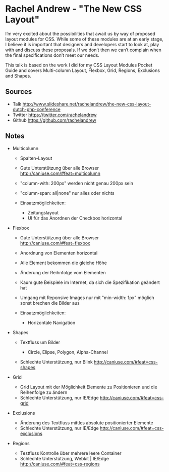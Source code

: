 Rachel Andrew - "The New CSS Layout"
====================================

I’m very excited about the possibilities that await us by way of proposed layout modules for CSS. While some of these 
modules are at an early stage, I believe it is important that designers and developers start to look at, play with and 
discuss these proposals. If we don’t then we can’t complain when the final specifications don’t meet our needs.

This talk is based on the work I did for my CSS Layout Modules Pocket Guide and covers Multi-column Layout, Flexbox, 
Grid, Regions, Exclusions and Shapes.

Sources
-------

 * Talk <http://www.slideshare.net/rachelandrew/the-new-css-layout-dutch-php-conference>
 * Twitter <https://twitter.com/rachelandrew>
 * Github <https://github.com/rachelandrew>

Notes
-----

 * Multicolumn
 
   * Spalten-Layout
   * Gute Unterstützung über alle Browser <http://caniuse.com/#feat=multicolumn>
   * "column-with: 200px" werden nicht genau 200px sein
   * "column-span: all|none" nur alles oder nichts
   * Einsatzmöglichkeiten:

     * Zeitungslayout
     * UI für das Anordnen der Checkbox horizontal

 * Flexbox

   * Gute Unterstützung über alle Browser <http://caniuse.com/#feat=flexbox>
   * Anordnung von Elementen horizontal
   * Alle Element bekommen die gleiche Höhe
   * Änderung der Reihnfolge vom Elementen
   * Kaum gute Beispiele im Internet, da sich die Spezifikation geändert hat
   * Umgang mit Reponsive Images nur mit "min-width: 1px" möglich sonst brechen die Bilder aus
   * Einsatzmöglichkeiten:

     * Horizontale Navigation

 * Shapes
   * Textfluss um Bilder

     * Circle, Elipse, Polygon, Alpha-Channel

   * Schlechte Unterstützung, nur Blink <http://caniuse.com/#feat=css-shapes>
   
   
 * Grid

   * Grid Layout mit der Möglichkeit Elemente zu Positionieren und die Reihenfolge zu ändern
   * Schlechte Unterstützung, nur IE/Edge <http://caniuse.com/#feat=css-grid>

 * Exclusions

   * Änderung des Textfluss mittles absolute positionierter Elemente
   * Schlechte Unterstützung, nur IE/Edge <http://caniuse.com/#feat=css-exclusions>

 * Regions

   * Testfluss Kontrolle über mehrere leere Container
   * Schlechte Unterstützung, Webkit | IE/Edge <http://caniuse.com/#feat=css-regions> 
